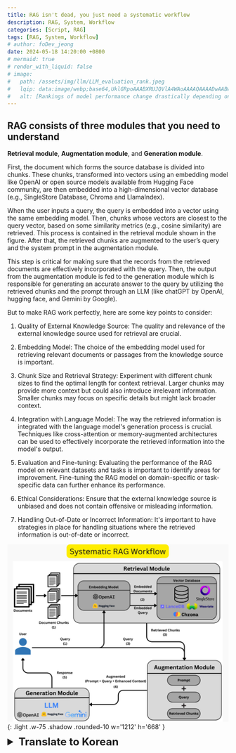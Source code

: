 ```yaml
---
title: RAG isn't dead, you just need a systematic workflow
description: RAG, System, Workflow
categories: [Script, RAG]
tags: [RAG, System, Workflow]
# author: foDev_jeong
date: 2024-05-18 14:20:00 +0800
# mermaid: true
# render_with_liquid: false
# image:
#   path: /assets/img/llm/LLM_evaluation_rank.jpeg
#   lqip: data:image/webp;base64,UklGRpoAAABXRUJQVlA4WAoAAAAQAAAADwAABwAAQUxQSDIAAAARL0AmbZurmr57yyIiqE8oiG0bejIYEQTgqiDA9vqnsUSI6H+oAERp2HZ65qP/VIAWAFZQOCBCAAAA8AEAnQEqEAAIAAVAfCWkAALp8sF8rgRgAP7o9FDvMCkMde9PK7euH5M1m6VWoDXf2FkP3BqV0ZYbO6NA/VFIAAAA
#   alt: [Rankings of model performance change drastically depending on which LLM is used as the judge on KILT-NQ]
---
```



## RAG consists of three modules that you need to understand

**Retrieval module**, **Augmentation module**, and **Generation module**. 

First, the document which forms the source database is divided into chunks. These chunks, transformed into vectors using an embedding model like OpenAI or open source models available from Hugging Face community, are then embedded into a high-dimensional vector database (e.g., SingleStore Database, Chroma and LlamaIndex). 

When the user inputs a query, the query is embedded into a vector using the same embedding model. Then, chunks whose vectors are closest to the query vector, based on some similarity metrics (e.g., cosine similarity) are retrieved. This process is contained in the retrieval module shown in the figure. After that, the retrieved chunks are augmented to the user’s query and the system prompt in the augmentation module. 

This step is critical for making sure that the records from the retrieved documents are effectively incorporated with the query. Then, the output from the augmentation module is fed to the generation module which is responsible for generating an accurate answer to the query by utilizing the retrieved chunks and the prompt through an LLM (like chatGPT by OpenAI, hugging face, and Gemini by Google). 

But to make RAG work perfectly, here are some key points to consider:
1. Quality of External Knowledge Source: The quality and relevance of the external knowledge source used for retrieval are crucial.

2. Embedding Model: The choice of the embedding model used for retrieving relevant documents or passages from the knowledge source is important.

3. Chunk Size and Retrieval Strategy: Experiment with different chunk sizes to find the optimal length for context retrieval. Larger chunks may provide more context but could also introduce irrelevant information. Smaller chunks may focus on specific details but might lack broader context.

4. Integration with Language Model: The way the retrieved information is integrated with the language model's generation process is crucial. Techniques like cross-attention or memory-augmented architectures can be used to effectively incorporate the retrieved information into the model's output.

5. Evaluation and Fine-tuning: Evaluating the performance of the RAG model on relevant datasets and tasks is important to identify areas for improvement. Fine-tuning the RAG model on domain-specific or task-specific data can further enhance its performance.

6. Ethical Considerations: Ensure that the external knowledge source is unbiased and does not contain offensive or misleading information.

7. Handling Out-of-Date or Incorrect Information: It's important to have strategies in place for handling situations where the retrieved information is out-of-date or incorrect.


![ A systematic workflow ](/assets/img/llm/Systematic_RAG_workflow.jpeg){: .light .w-75 .shadow .rounded-10 w='1212' h='668' }


<details markdown="1">
<summary style= "font-size:24px; line-height:24px; font-weight:bold; cursor:pointer;" > Translate to Korean </summary>

* * * 

## RAG는 이해해야 할 세 가지 모듈로 구성되어 있습니다!

**검색 모듈, 증강 모듈 및 생성 모듈.**

먼저 원본 데이터베이스를 형성하는 문서를 청크로 나눕니다. OpenAI와 같은 임베딩 모델 또는 Hugging Face 커뮤니티에서 사용할 수 있는 오픈 소스 모델을 사용하여 벡터로 변환된 이러한 청크는 고차원 벡터 데이터베이스(예: SingleStore Database, Chroma 및 LlamaIndex)에 포함됩니다. 

사용자가 쿼리를 입력하면 쿼리가 동일한 임베딩 모델을 사용하여 벡터에 포함됩니다. 그런 다음 일부 유사성 메트릭(예: 코사인 유사성)을 기반으로 벡터가 쿼리 벡터에 가장 가까운 청크가 검색됩니다. 이 프로세스는 그림에 표시된 검색 모듈에 포함되어 있습니다. 그 후, 검색된 청크는 augmentation 모듈의 사용자 쿼리 및 시스템 프롬프트로 보강됩니다. 

이 단계는 검색된 문서의 레코드가 쿼리에 효과적으로 통합되도록 하는 데 중요합니다. 그런 다음 증강 모듈의 출력은 검색된 청크와 LLM(예: OpenAI의 chatGPT, hugging face, Google의 Gemini)을 통한 프롬프트를 활용하여 쿼리에 대한 정확한 답변을 생성하는 생성 모듈에 공급됩니다. 

그러나 RAG가 완벽하게 작동하도록 하려면 다음과 같은 몇 가지 핵심 사항을 고려해야 합니다.
1. 외부 지식 소스의 품질: 검색에 사용되는 외부 지식 소스의 품질과 관련성은 매우 중요합니다.

2. 임베딩 모델: 지식 소스에서 관련 문서 또는 구절을 검색하는 데 사용되는 임베딩 모델의 선택이 중요합니다.

3. 청크 크기 및 검색 전략: 다양한 청크 크기를 실험하여 컨텍스트 검색을 위한 최적의 길이를 찾습니다. 청크가 클수록 더 많은 컨텍스트를 제공할 수 있지만 관련 없는 정보가 도입될 수도 있습니다. 더 작은 청크는 특정 세부 사항에 초점을 맞출 수 있지만 더 넓은 컨텍스트가 부족할 수 있습니다.

4. 언어 모델과의 통합: 검색된 정보가 언어 모델의 생성 프로세스와 통합되는 방식이 중요합니다. 크로스 어텐션 또는 메모리 증강 아키텍처와 같은 기술을 사용하여 검색된 정보를 모델의 출력에 효과적으로 통합할 수 있습니다.

5. 평가 및 미세 조정: 관련 데이터 세트 및 작업에 대한 RAG 모델의 성능을 평가하는 것은 개선이 필요한 영역을 식별하는 데 중요합니다. 도메인별 또는 작업별 데이터에서 RAG 모델을 미세 조정하면 성능이 더욱 향상될 수 있습니다.

6. 윤리적 고려 사항: 외부 지식 출처가 편향되지 않고 공격적이거나 오해의 소지가 있는 정보를 포함하지 않도록 합니다.

7. 오래되었거나 잘못된 정보 처리: 검색된 정보가 오래되었거나 잘못된 상황을 처리하기 위한 전략을 마련하는 것이 중요합니다.

</details>